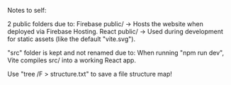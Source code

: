 Notes to self:

2 public folders due to:
    Firebase public/ → Hosts the website when deployed via Firebase Hosting.
    React public/ → Used during development for static assets (like the default "vite.svg").

"src" folder is kept and not renamed due to:
    When running "npm run dev", Vite compiles src/ into a working React app.

Use "tree /F > structure.txt" to save a file structure map!